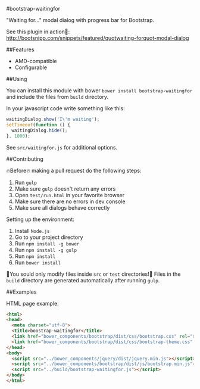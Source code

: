 #bootstrap-waitingfor

"Waiting for..." modal dialog with progress bar for Bootstrap.

See this plugin in action:rocket:: http://bootsnipp.com/snippets/featured/quotwaiting-forquot-modal-dialog

##Features

* AMD-compatible
* Configurable

##Using

You can install this module with bower `bower install bootstrap-waitingfor` and include the files from `build` directory.

In your javascript code write something like this:
```js
waitingDialog.show('I\'m waiting');
setTimeout(function () {
  waitingDialog.hide();
}, 1000);
```

See `src/waitingfor.js` for additional options.

##Contributing

:fire:Before:fire: making a pull request do the following steps:

1. Run `gulp`
2. Make sure `gulp` doesn't return any errors
3. Open `test/run.html` in your favorite browser
4. Make sure there are no errors in dev console
5. Make sure all dialogs behave correctly

Setting up the environment:

1. Install `Node.js`
2. Go to your project directory
3. Run `npm install -g bower`
4. Run `npm install -g gulp`
5. Run `npm install`
6. Run `bower install`

:sunflower:You sould only modify files inside `src` or `test` directories!:sunflower: Files in the `build` directory are generated automatically after running `gulp`.

##Examples

HTML page example:
```html
<html>
<head>
  <meta charset="utf-8">
  <title>boostrap-waitingfor</title>
  <link href="bower_components/bootstrap/dist/css/bootstrap.css" rel="stylesheet" />
  <link href="bower_components/bootstrap/dist/css/bootstrap-theme.css" rel="stylesheet" />
</head>
<body>
  <script src="../bower_components/jquery/dist/jquery.min.js"></script>
  <script src="../bower_components/bootstrap/dist/js/bootstrap.min.js"></script>
  <script src="../build/bootstrap-waitingfor.js"></script>
</body>
</html>
```
